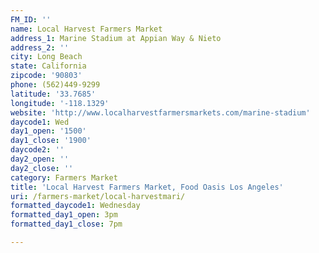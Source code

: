 ```yaml
---
FM_ID: ''
name: Local Harvest Farmers Market
address_1: Marine Stadium at Appian Way & Nieto
address_2: ''
city: Long Beach
state: California
zipcode: '90803'
phone: (562)449-9299
latitude: '33.7685'
longitude: '-118.1329'
website: 'http://www.localharvestfarmersmarkets.com/marine-stadium'
daycode1: Wed
day1_open: '1500'
day1_close: '1900'
daycode2: ''
day2_open: ''
day2_close: ''
category: Farmers Market
title: 'Local Harvest Farmers Market, Food Oasis Los Angeles'
uri: /farmers-market/local-harvestmari/
formatted_daycode1: Wednesday
formatted_day1_open: 3pm
formatted_day1_close: 7pm

---
```

